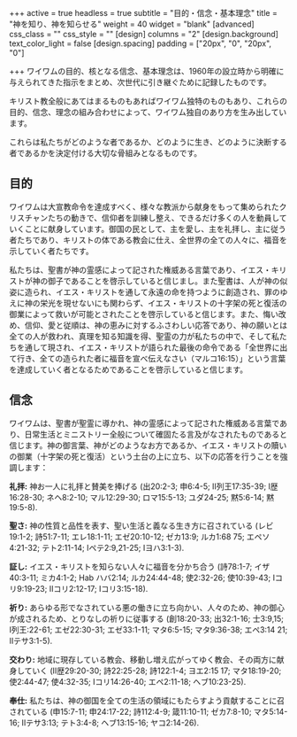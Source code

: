 +++
active = true
headless = true
subtitle = "目的・信念・基本理念"
title = "神を知り、神を知らせる"
weight = 40
widget = "blank"
[advanced]
css_class = ""
css_style = ""
[design]
columns = "2"
[design.background]
text_color_light = false
[design.spacing]
padding = ["20px", "0", "20px", "0"]

+++
ワイワムの目的、核となる信念、基本理念は、1960年の設立時から明確に与えられてきた指示をまとめ、次世代に引き継ぐために記録したものです。

キリスト教全般にあてはまるものもあればワイワム独特のものもあり、これらの目的、信念、理念の組み合わせによって、ワイワム独自のあり方を生み出しています。

これらは私たちがどのような者であるか、どのように生き、どのように決断する者であるかを決定付ける大切な骨組みとなるものです。

## 目的

ワイワムは大宣教命令を達成すべく、様々な教派から献身をもって集められたクリスチャンたちの動きで、信仰者を訓練し整え、できるだけ多くの人を動員していくことに献身しています。御国の民として、主を愛し、主を礼拝し、主に従う者たちであり、キリストの体である教会に仕え、全世界の全ての人々に、福音を示していく者たちです。

私たちは、聖書が神の霊感によって記された権威ある言葉であり、イエス・キリストが神の御子であることを啓示していると信じまし。また聖書は、人が神の似姿に造られ、イエス・キリストを通して永遠の命を持つように創造され、罪のゆえに神の栄光を現せないにも関わらず、イエス・キリストの十字架の死と復活の御業によって救いが可能とされたことを啓示していると信じます。また、悔い改め、信仰、愛と従順は、神の恵みに対するふさわしい応答であり、神の願いとは全ての人が救われ、真理を知る知識を得、聖霊の力が私たちの中で、そして私たちを通して現され、イエス・キリストが語られた最後の命令である「全世界に出て行き、全ての造られた者に福音を宣べ伝えなさい（マルコ16:15）」という言葉を達成していく者となるためであることを啓示していると信じます。

## 信念

ワイワムは、聖書が聖霊に導かれ、神の霊感によって記された権威ある言葉であり、日常生活とミニストリー全般について確固たる言及がなされたものであると信じます。神の御言葉、神がどのようなお方であるか、イエス・キリストの贖いの御業（十字架の死と復活）という土台の上に立ち、以下の応答を行うことを強調します：

**礼拝:** 神お一人に礼拝と賛美を捧げる (出20:2-3; 申6:4-5; Ⅱ列王17:35-39; Ⅰ歴16:28-30; ネヘ8:2-10; マル12:29-30; ロマ15:5-13; ユダ24-25; 黙5:6-14; 黙19:5-8).

**聖さ:** 神の性質と品性を表す、聖い生活と義なる生き方に召されている (レビ19:1-2; 詩51:7-11; エレ18:1-11; エゼ20:10-12; ゼカ13:9; ルカ1:68 75; エペソ4:21-32; テト2:11-14; Ⅰペテ2:9,21-25; Ⅰヨハ3:1-3).

**証し:** イエス・キリストを知らない人々に福音を分かち合う (詩78:1-7; イザ40:3-11; ミカ4:1-2; Hab ハバ2:14; ルカ24:44-48; 使2:32-26; 使10:39-43; Ⅰコリ9:19-23; Ⅱコリ2:12-17; Ⅰコリ3:15-18).

**祈り:** あらゆる形でなされている悪の働きに立ち向かい、人々のため、神の御心が成されるため、とりなしの祈りに従事する (創18:20-33; 出32:1-16; 士3:9,15; Ⅰ列王:22-61; エゼ22:30-31; エゼ33:1-11; マタ6:5-15; マタ9:36-38; エペ3:14 21; Ⅱテサ3:1-5).

**交わり:** 地域に現存している教会、移動し増え広がってゆく教会、その両方に献身していく (Ⅱ歴29:20-30; 詩22:25-28; 詩122:1-4; ヨエ2:15 17; マタ18:19-20; 使2:44-47; 使4:32-35; Ⅰコリ14:26-40; エペ2:11-18; ヘブ10:23-25).

**奉仕:** 私たちは、神の御国を全ての生活の領域にもたらすよう貢献することに召されている  (申15:7-11; 申24:17-22; 詩112:4-9; 箴11:10-11; ゼカ7:8-10; マタ5:14-16; Ⅱテサ3:13; テト3:4-8; ヘブ13:15-16; ヤコ2:14-26).